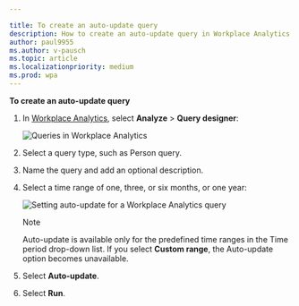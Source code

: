 ```yaml
---

title: To create an auto-update query
description: How to create an auto-update query in Workplace Analytics. 
author: paul9955
ms.author: v-pausch
ms.topic: article
ms.localizationpriority: medium 
ms.prod: wpa
---
```


**To create an auto-update query**

1. In [Workplace Analytics](https://workplaceanalytics.office.com/), select **Analyze** > **Query designer**:

   <img src="../Images/WpA/Tutorials/Queries-page.png" alt="Queries in Workplace Analytics">

2. Select a query type, such as Person query.

3. Name the query and add an optional description.

4. Select a time range of one, three, or six months, or one year:

    <img src="../Images/WpA/Tutorials/auto-update-query.png" alt="Setting auto-update for a Workplace Analytics query">

   > [!Note]
   > Auto-update is available only for the predefined time ranges in the Time period drop-down list. If you select **Custom range**, the Auto-update option becomes unavailable.

5. Select **Auto-update**.

6. Select **Run**.
